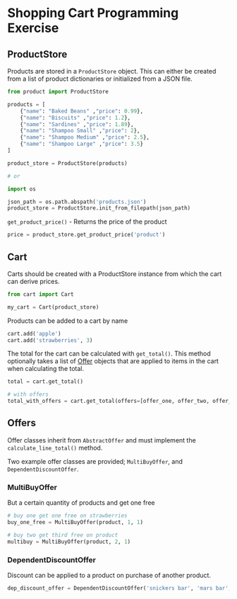 Shopping Cart Programming Exercise
===

## ProductStore

Products are stored in a `ProductStore` object. 
This can either be created from a list of product dictionaries or initialized from a JSON file.

```python
from product import ProductStore

products = [
	{"name": "Baked Beans" ,"price": 0.99},
	{"name": "Biscuits" ,"price": 1.2},
	{"name": "Sardines" ,"price": 1.89},
	{"name": "Shampoo Small" ,"price": 2},
	{"name": "Shampoo Medium" ,"price": 2.5},
	{"name": "Shampoo Large" ,"price": 3.5}
]

product_store = ProductStore(products)

# or

import os

json_path = os.path.abspath('products.json')
product_store = ProductStore.init_from_filepath(json_path)
```

`get_product_price()` - Returns the price of the product

```python
price = product_store.get_product_price('product')
```

## Cart

Carts should be created with a ProductStore instance from which the cart can derive prices.

```python
from cart import Cart

my_cart = Cart(product_store)
```

Products can be added to a cart by name

```python
cart.add('apple')
cart.add('strawberries', 3)
```

The total for the cart can be calculated with `get_total()`. This method optionally takes a list of [Offer](#offers) objects that are applied to items in the cart when calculating the total.

```python
total = cart.get_total()

# with offers
total_with_offers = cart.get_total(offers=[offer_one, offer_two, offer_three])
```

## Offers

Offer classes inherit from `AbstractOffer` and must implement the `calculate_line_total()` method.

Two example offer classes are provided; `MultiBuyOffer`, and `DependentDiscountOffer`.


### MultiBuyOffer

But a certain quantity of products and get one free

```python
# buy one get one free on strawberries
buy_one_free = MultiBuyOffer(product, 1, 1)

# buy two get third free on product
multibuy = MultiBuyOffer(product, 2, 1)
```

### DependentDiscountOffer

Discount can be applied to a product on purchase of another product.

```python
dep_discount_offer = DependentDiscountOffer('snickers bar', 'mars bar', Decimal('0.2'))
```
